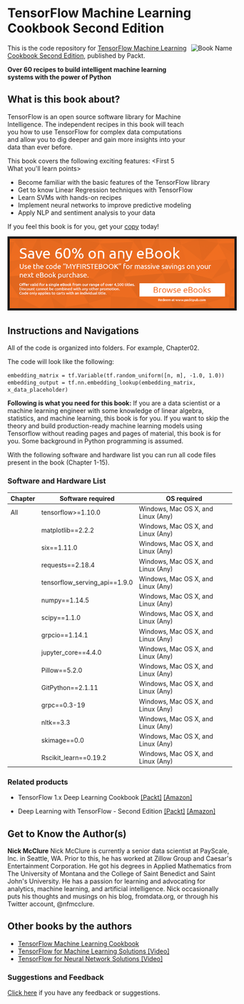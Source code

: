 # TensorFlow Machine Learning Cookbook Second Edition

<a href="https://www.packtpub.com/big-data-and-business-intelligence/tensorflow-machine-learning-cookbook-second-edition?utm_source=github&utm_medium=repository&utm_campaign=9781789131680"><img src="https://dz13w8afd47il.cloudfront.net/sites/default/files/imagecache/ppv4_main_book_cover/9781789131680.png" alt="Book Name" height="256px" align="right"></a>

This is the code repository for [TensorFlow Machine Learning Cookbook Second Edition](https://www.packtpub.com/big-data-and-business-intelligence/tensorflow-machine-learning-cookbook-second-edition?utm_source=github&utm_medium=repository&utm_campaign=9781789131680), published by Packt.

**Over 60 recipes to build intelligent machine learning systems with the power of Python**

## What is this book about?
TensorFlow is an open source software library for Machine Intelligence. The independent recipes in this book will teach you how to use TensorFlow for complex data computations and allow you to dig deeper and gain more insights into your data than ever before.

This book covers the following exciting features: <First 5 What you'll learn points>
* Become familiar with the basic features of the TensorFlow library
* Get to know Linear Regression techniques with TensorFlow
* Learn SVMs with hands-on recipes
* Implement neural networks to improve predictive modeling
* Apply NLP and sentiment analysis to your data

If you feel this book is for you, get your [copy](https://www.amazon.com/dp/10DigitISBN) today!

<a href="https://www.packtpub.com/?utm_source=github&utm_medium=banner&utm_campaign=GitHubBanner"><img src="https://raw.githubusercontent.com/PacktPublishing/GitHub/master/GitHub.png" 
alt="https://www.packtpub.com/" border="5" /></a>


## Instructions and Navigations
All of the code is organized into folders. For example, Chapter02.

The code will look like the following:
```
embedding_matrix = tf.Variable(tf.random_uniform([n, m], -1.0, 1.0))
embedding_output = tf.nn.embedding_lookup(embedding_matrix,
x_data_placeholder)
```

**Following is what you need for this book:**
If you are a data scientist or a machine learning engineer with some knowledge of linear algebra, statistics, and machine learning, this book is for you. If you want to skip the theory and build production-ready machine learning models using Tensorflow without reading pages and pages of material, this book is for you. Some background in Python programming is assumed.

With the following software and hardware list you can run all code files present in the book (Chapter 1-15).

### Software and Hardware List

| Chapter | Software required                   | OS required                        |
| ------- | ------------------------------------| -----------------------------------|
|   All   | tensorflow>=1.10.0                  | Windows, Mac OS X, and Linux (Any) |
|         | matplotlib==2.2.2                   | Windows, Mac OS X, and Linux (Any) |
|         | six==1.11.0                         | Windows, Mac OS X, and Linux (Any) |
|         | requests==2.18.4                    | Windows, Mac OS X, and Linux (Any) |
|         | tensorflow_serving_api==1.9.0       | Windows, Mac OS X, and Linux (Any) |
|         | numpy==1.14.5                       | Windows, Mac OS X, and Linux (Any) |
|         | scipy==1.1.0                        | Windows, Mac OS X, and Linux (Any) |
|         | grpcio==1.14.1                      | Windows, Mac OS X, and Linux (Any) |
|         | jupyter_core==4.4.0                 | Windows, Mac OS X, and Linux (Any) |
|         | Pillow==5.2.0                       | Windows, Mac OS X, and Linux (Any) |
|         | GitPython==2.1.11                   | Windows, Mac OS X, and Linux (Any) |
|         | grpc==0.3-19                        | Windows, Mac OS X, and Linux (Any) |
|         | nltk==3.3                           | Windows, Mac OS X, and Linux (Any) |
|         | skimage==0.0                        | Windows, Mac OS X, and Linux (Any) |
|         | Rscikit_learn==0.19.2               | Windows, Mac OS X, and Linux (Any) |


### Related products <Other books you may enjoy>
* TensorFlow 1.x Deep Learning Cookbook [[Packt]](https://www.packtpub.com/big-data-and-business-intelligence/tensorflow-1x-deep-learning-cookbook?utm_source=github&utm_medium=repository&utm_campaign=9781788293594) [[Amazon]](https://www.amazon.com/dp/1788293592)

* Deep Learning with TensorFlow - Second Edition [[Packt]](https://www.packtpub.com/big-data-and-business-intelligence/deep-learning-tensorflow-second-edition?utm_source=github&utm_medium=repository&utm_campaign=9781788831109) [[Amazon]](https://www.amazon.com/dp/1788831101)

## Get to Know the Author(s)
**Nick McClure**
Nick McClure is currently a senior data scientist at PayScale, Inc. in Seattle, WA. Prior to this, he has worked at Zillow Group and Caesar's Entertainment Corporation. He got his degrees in Applied Mathematics from The University of Montana and the College of Saint
Benedict and Saint John's University.
He has a passion for learning and advocating for analytics, machine learning, and artificial intelligence. Nick occasionally puts his thoughts and musings on his blog, fromdata.org, or through his Twitter account, @nfmcclure.

## Other books by the authors
* [TensorFlow Machine Learning Cookbook](https://www.packtpub.com/big-data-and-business-intelligence/tensorflow-machine-learning-cookbook?utm_source=github&utm_medium=repository&utm_campaign=9781786462169)
* [TensorFlow for Machine Learning Solutions [Video]](https://www.packtpub.com/big-data-and-business-intelligence/tensorflow-machine-learning-solutions-video?utm_source=github&utm_medium=repository&utm_campaign=9781789136272)
* [TensorFlow for Neural Network Solutions [Video]](https://www.packtpub.com/big-data-and-business-intelligence/tensorflow-neural-network-solutions-video?utm_source=github&utm_medium=repository&utm_campaign=9781789343403)

### Suggestions and Feedback
[Click here](https://docs.google.com/forms/d/e/1FAIpQLSdy7dATC6QmEL81FIUuymZ0Wy9vH1jHkvpY57OiMeKGqib_Ow/viewform) if you have any feedback or suggestions.
